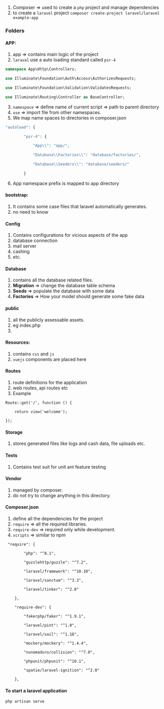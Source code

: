 1. Composer => used to create a `php` project and manage dependencies
2. to create a `laravel` project `composer create-project laravel/laravel example-app`
### Folders
#### APP:
1. app => contains main logic of the project
2. `laraval` use a auto loading standard called `psr-4`
```php
namespace App\Http\Controllers;

use Illuminate\Foundation\Auth\Access\AuthorizesRequests;

use Illuminate\Foundation\Validation\ValidatesRequests;

use Illuminate\Routing\Controller as BaseController;
```

3. `namespace`  => define name of current script => path to parent directory
4. `use` => import file from other namespaces.
5. We map name spaces to directories in composer.json
```php
"autoload": {

        "psr-4": {

            "App\\": "app/",

            "Database\\Factories\\": "database/factories/",

            "Database\\Seeders\\": "database/seeders/"

        }
```
6. App namespace prefix is mapped to app directory
#### bootstrap:
1. It contains some case files that laravel automatically generates.
2. no need to know
#### Config
1. Contains configurations for vicious aspects of the app
2. database connection
3. mail server
4. cashing 
5. etc.
#### Database
1. contains all the database related files.
2. **Migration** => change the database table schema
3. **Seeds** => populate the database with some data
4. **Factories** => How your model should generate some fake data
#### public
1. all the publicly assessable assets.
2. eg index.php
3. 
#### Resources:
1. contains `css` and `js`
2. `vuejs` components are placed here

#### Routes
1. route definitions for the application
2. web routes, api routes etc
3. Example 
```
Route::get('/', function () {

    return view('welcome');

});
```
#### Storage
1. stores generated files like logs and cash data, file uploads etc.
#### Tests
1. Contains test suit for unit ant feature  testing
#### Vendor
1. managed by composer.
2. do not try to change anything in this directory.

#### Composer.json
1. define all the dependencies for the project
2. `require` => all the required libraries.
3. `require-dev` => required only while development.
4. `scripts` => similar to npm
```
 "require": { 

        "php": "^8.1",

        "guzzlehttp/guzzle": "^7.2",

        "laravel/framework": "^10.10",

        "laravel/sanctum": "^3.3",

        "laravel/tinker": "^2.8"

    },

    "require-dev": {

        "fakerphp/faker": "^1.9.1",

        "laravel/pint": "^1.0",

        "laravel/sail": "^1.18",

        "mockery/mockery": "^1.4.4",

        "nunomaduro/collision": "^7.0",

        "phpunit/phpunit": "^10.1",

        "spatie/laravel-ignition": "^2.0"

    },
```

#### To start a laravel application
`php artisan serve`